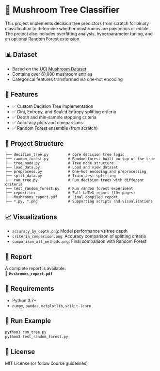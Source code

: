 # 🍄 Mushroom Tree Classifier

This project implements decision tree predictors from scratch for binary classification to determine whether mushrooms are poisonous or edible. The project also includes overfitting analysis, hyperparameter tuning, and an optional Random Forest extension.

## 📊 Dataset

- Based on the [UCI Mushroom Dataset](https://archive.ics.uci.edu/dataset/848/secondary+mushroom+dataset)
- Contains over 61,000 mushroom entries
- Categorical features transformed via one-hot encoding

## 🧠 Features

- ✅ Custom Decision Tree implementation
- ✅ Gini, Entropy, and Scaled Entropy splitting criteria
- ✅ Depth and min-sample stopping criteria
- ✅ Accuracy plots and comparisons
- ✅ Random Forest ensemble (from scratch)

## 📂 Project Structure

```
├── decision_tree.py         # Core decision tree logic
├── random_forest.py         # Random forest built on top of the tree
├── tree_node.py             # Tree node structure
├── load_data.py             # Load and view dataset
├── preprocess.py            # One-hot encoding and preprocessing
├── split_data.py            # Train-test splitting
├── run_tree.py              # Run decision trees with different criteria
├── test_random_forest.py    # Run random forest experiment
├── report.tex               # Full LaTeX report (10+ pages)
├── Mushrooms_report.pdf     # Final compiled report
├── *.py, *.png              # Supporting scripts and visualizations
```

## 📈 Visualizations

- `accuracy_by_depth.png`: Model performance vs tree depth
- `criteria_comparison.png`: Accuracy comparison of splitting criteria
- `comparison_all_methods.png`: Final comparison with Random Forest

## 📑 Report

A complete report is available:  
📄 **`Mushrooms_report.pdf`**

## 🔧 Requirements

- Python 3.7+
- `numpy`, `pandas`, `matplotlib`, `scikit-learn`

## 🧪 Run Example

```bash
python3 run_tree.py
python3 test_random_forest.py
```

## 🧾 License

MIT License (or follow course guidelines)